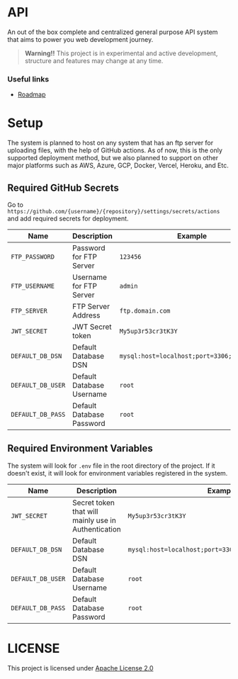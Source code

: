 # API
An out of the box complete and centralized general purpose API system that aims to power you web development journey.

> **Warning!!** This project is in experimental and active development, structure and features may change at any time.

### Useful links
 - [Roadmap](https://github.com/eru123/api/wiki/Roadmap)

# Setup
The system is planned to host on any system that has an ftp server for uploading files, with the help of GitHub actions. As of now, this is the only supported deployment method, but we also planned to support on other major platforms such as AWS, Azure, GCP, Docker, Vercel, Heroku, and Etc.

## Required GitHub Secrets

Go to `https://github.com/{username}/{repository}/settings/secrets/actions` and add required secrets for deployment.

| Name | Description | Example |
| --- | --- | --- |
| `FTP_PASSWORD` | Password for FTP Server | `123456` |
| `FTP_USERNAME` | Username for FTP Server | `admin` |
| `FTP_SERVER` | FTP Server Address | `ftp.domain.com` |
| `JWT_SECRET` | JWT Secret token | `My5up3r53cr3tK3Y` |
| `DEFAULT_DB_DSN` | Default Database DSN | `mysql:host=localhost;port=3306;dbname=db` |
| `DEFAULT_DB_USER` | Default Database Username | `root` |
| `DEFAULT_DB_PASS` | Default Database Password | `root` |

## Required Environment Variables

The system will look for `.env` file in the root directory of the project. If it doesn't exist, it will look for environment variables registered in the system.

| Name | Description | Example |
| --- | --- | --- |
| `JWT_SECRET` | Secret token that will mainly use in Authentication | `My5up3r53cr3tK3Y` |
| `DEFAULT_DB_DSN` | Default Database DSN | `mysql:host=localhost;port=3306;dbname=development_db` |
| `DEFAULT_DB_USER` | Default Database Username | `root` |
| `DEFAULT_DB_PASS` | Default Database Password | `root` |


# LICENSE
This project is licensed under [Apache License 2.0](LICENSE)
